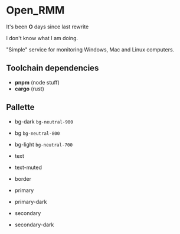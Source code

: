 # Open_RMM

It's been **O** days since last rewrite

I don't know what I am doing.

"Simple" service for monitoring Windows, Mac and Linux computers.

## Toolchain dependencies

- **pnpm** (node stuff)
- **cargo** (rust)

## Pallette

- bg-dark `bg-neutral-900`
- bg `bg-neutral-800`
- bg-light `bg-neutral-700`

- text
- text-muted

- border

- primary
- primary-dark

- secondary
- secondary-dark
